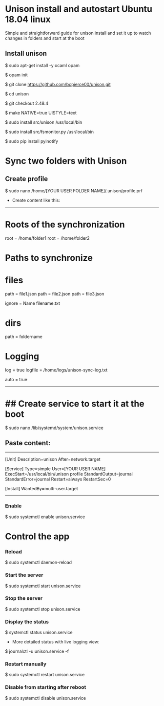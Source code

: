 # Unison install and autostart Ubuntu 18.04 linux

Simple and straightforward guide for unison install and set it up to watch changes in folders and start at the boot

## Install unison

$ sudo apt-get install -y ocaml opam

$ opam init

$ git clone https://github.com/bcpierce00/unison.git

$ cd unison

$ git checkout 2.48.4

$ make NATIVE=true UISTYLE=text

$ sudo install src/unison /usr/local/bin

$ sudo install src/fsmonitor.py /usr/local/bin

$ sudo pip install pyinotify

# Sync two folders with Unison

## Create profile

$ sudo nano /home/[YOUR USER FOLDER NAME]/.unison/profile.prf

- Create content like this:

--------------

# Roots of the synchronization
root = /home/folder1
root = /home/folder2

# Paths to synchronize 

# files
path = file1.json
path = file2.json
path = file3.json

ignore = Name filename.txt

# dirs
path = foldername

# Logging
log = true
logfile = /home/logs/unison-sync-log.txt

auto = true

--------------

# ## Create service to start it at the boot

$ sudo nano /lib/systemd/system/unison.service

## Paste content:

--------------

[Unit]
Description=unison
After=network.target

[Service]
Type=simple
User=[YOUR USER NAME]
ExecStart=/usr/local/bin/unison profile
StandardOutput=journal
StandardError=journal
Restart=always
RestartSec=0

[Install]
WantedBy=multi-user.target

--------------

### Enable

$ sudo systemctl enable unison.service

# Control the app

### Reload

$ sudo systemctl daemon-reload

### Start the server

$ sudo systemctl start unison.service

### Stop the server

$ sudo systemctl stop unison.service

### Display the status

$ systemctl status unison.service

- More detailed status with live logging view:

$ journalctl -u unison.service -f


### Restart manually

$ sudo systemctl restart unison.service


### Disable from starting after reboot

$ sudo systemctl disable unison.service


